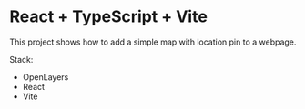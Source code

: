 # React + TypeScript + Vite

This project shows how to add a simple map with location pin to a webpage.

Stack:
- OpenLayers
- React
- Vite

